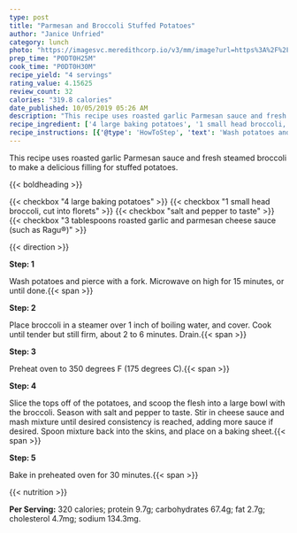 ```yaml
---
type: post
title: "Parmesan and Broccoli Stuffed Potatoes"
author: "Janice Unfried"
category: lunch
photo: "https://imagesvc.meredithcorp.io/v3/mm/image?url=https%3A%2F%2Fimages.media-allrecipes.com%2Fuserphotos%2F535651.jpg"
prep_time: "P0DT0H25M"
cook_time: "P0DT0H30M"
recipe_yield: "4 servings"
rating_value: 4.15625
review_count: 32
calories: "319.8 calories"
date_published: 10/05/2019 05:26 AM
description: "This recipe uses roasted garlic Parmesan sauce and fresh steamed broccoli to make a delicious filling for stuffed potatoes."
recipe_ingredient: ['4 large baking potatoes', '1 small head broccoli, cut into florets', 'salt and pepper to taste', '3 tablespoons roasted garlic and parmesan cheese sauce (such as Ragu®)']
recipe_instructions: [{'@type': 'HowToStep', 'text': 'Wash potatoes and pierce with a fork.  Microwave on high for 15 minutes, or until done.\n'}, {'@type': 'HowToStep', 'text': 'Place broccoli in a steamer over 1 inch of boiling water, and cover. Cook until tender but still firm, about 2 to 6 minutes. Drain.\n'}, {'@type': 'HowToStep', 'text': 'Preheat oven to 350 degrees F (175 degrees C).\n'}, {'@type': 'HowToStep', 'text': 'Slice the tops off of the potatoes, and scoop the flesh into a large bowl with the broccoli.  Season with salt and pepper to taste. Stir in cheese sauce and mash mixture until desired consistency is reached, adding more sauce if desired.  Spoon mixture back into the skins, and place on a baking sheet.\n'}, {'@type': 'HowToStep', 'text': 'Bake in preheated oven for 30 minutes.\n'}]
---
```


This recipe uses roasted garlic Parmesan sauce and fresh steamed broccoli to make a delicious filling for stuffed potatoes. 

{{< boldheading >}}

{{< checkbox "4 large baking potatoes" >}}
{{< checkbox "1 small head broccoli, cut into florets" >}}
{{< checkbox "salt and pepper to taste" >}}
{{< checkbox "3 tablespoons roasted garlic and parmesan cheese sauce (such as Ragu®)" >}}


{{< direction >}}

**Step: 1**

Wash potatoes and pierce with a fork.  Microwave on high for 15 minutes, or until done.{{< span >}}

**Step: 2**

Place broccoli in a steamer over 1 inch of boiling water, and cover. Cook until tender but still firm, about 2 to 6 minutes. Drain.{{< span >}}

**Step: 3**

Preheat oven to 350 degrees F (175 degrees C).{{< span >}}

**Step: 4**

Slice the tops off of the potatoes, and scoop the flesh into a large bowl with the broccoli.  Season with salt and pepper to taste. Stir in cheese sauce and mash mixture until desired consistency is reached, adding more sauce if desired.  Spoon mixture back into the skins, and place on a baking sheet.{{< span >}}

**Step: 5**

Bake in preheated oven for 30 minutes.{{< span >}}

{{< nutrition >}}

**Per Serving:** 320 calories; protein 9.7g; carbohydrates 67.4g; fat 2.7g; cholesterol 4.7mg; sodium 134.3mg.